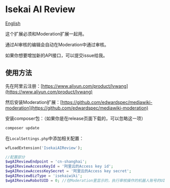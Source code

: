 # Isekai AI Review
[English](README.md)

这个扩展必须和Moderation扩展一起用。

通过AI审核的编辑会自动在Moderation中通过审核。

如果你想要增加新的API接口，可以提交issue给我。

## 使用方法
先在阿里云注册：[https://www.aliyun.com/product/lvwang](https://www.aliyun.com/product/lvwang)

然后安装Moderation扩展：[https://github.com/edwardspec/mediawiki-moderation](https://github.com/edwardspec/mediawiki-moderation)

安装composer包：（如果你是在release页面下载的，可以忽略这一项）
```php
composer update
```

在```LocalSettings.php```中添加相关配置：
```php
wfLoadExtension('IsekaiAIReview');

//配置部分
$wgAIReviewEndpoint = 'cn-shanghai';
$wgAIReviewAccessKeyId = '阿里云的Access key id';
$wgAIReviewAccessKeySecret = '阿里云的Access key secret';
$wgAIReviewBizType = 'isekaiwiki';
$wgAIReviewRobotUID = 0; //在Moderation里显示的，执行审核操作的机器人账号的UID
```